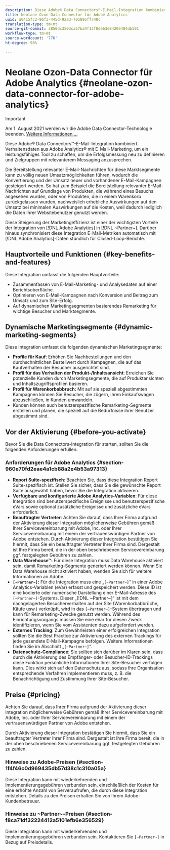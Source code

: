 ```yaml
---
description: Diese Adobe® Data Connectors™-E-Mail-Integration kombiniert Verhaltensdaten aus Adobe Analytics® mit E-Mail-Marketing, um ein leistungsfähiges Tool zu schaffen, um die Erfolgsmessung neu zu definieren und Zielgruppen mit relevanterem Messaging anzusprechen.
title: Neolane Ozon-Data Connector für Adobe Analytics
uuid: a0415fc2-9bf3-445d-92a3-705895ff740c
translation-type: tm+mt
source-git-commit: 3850dc3503ca57ba4f13f0de63e8420e484db501
workflow-type: tm+mt
source-wordcount: '776'
ht-degree: 98%

---
```



# Neolane Ozon-Data Connector für Adobe Analytics {#neolane-ozon-data-connector-for-adobe-analytics}

>[!IMPORTANT]
>
>Am 1. August 2021 werden wir die Adobe Data Connector-Technologie beenden. [Weitere Informationen ...](/help/import/data-connectors/data-connectors-eol.md)

Diese Adobe® Data Connectors™-E-Mail-Integration kombiniert Verhaltensdaten aus Adobe Analytics® mit E-Mail-Marketing, um ein leistungsfähiges Tool zu schaffen, um die Erfolgsmessung neu zu definieren und Zielgruppen mit relevanterem Messaging anzusprechen.

Die Bereitstellung relevanter E-Mail-Nachrichten für diese Marktsegmente kann zu völlig neuen Umsatzmöglichkeiten führen, wodurch die Konvertierung und der Umsatz neuer und vorhandener E-Mail-Kampagnen gesteigert werden. So hat zum Beispiel die Bereitstellung relevanter E-Mail-Nachrichten auf Grundlage von Produkten, die während eines Besuchs angesehen wurden, oder von Produkten, die in einem Warenkorb zurückgelassen wurden, nachweislich erhebliche Auswirkungen auf den Umsatz bei minimalen Auswirkungen auf die Kosten, weil dadurch lediglich die Daten Ihrer Websitebenutzer genutzt werden.

Diese Steigerung der Marketingeffizienz ist einer der wichtigsten Vorteile der Integration von [!DNL Adobe Analytics] in [!DNL ~Partner~]. Darüber hinaus synchronisiert diese Integration E-Mail-Metriken automatisch mit [!DNL Adobe Analytics]-Daten stündlich für Closed-Loop-Berichte.

## Hauptvorteile und Funktionen {#key-benefits-and-features}

Diese Integration umfasst die folgenden Hauptvorteile:

* Zusammenfassen von E-Mail-Marketing- und Analysedaten auf einer Berichtsoberfläche.
* Optimieren von E-Mail-Kampagnen nach Konversion und Beitrag zum Umsatz und zum Site-Erfolg.
* Auf dynamischen Marketingsegmenten basierendes Remarketing für wichtige Besucher und Marktsegmente.

## Dynamische Marketingsegmente {#dynamic-marketing-segments}

Diese Integration umfasst die folgenden dynamischen Marketingsegmente:

* **Profile für Kauf**: Erhöhen Sie Nachbestellungen und den durchschnittlichen Bestellwert durch Kampagnen, die auf das Kaufverhalten der Besucher ausgerichtet sind.
* **Profil für das Verhalten der Produkt-/Inhaltsansicht**: Erreichen Sie potenzielle Kunden durch Marketingsegmente, die auf Produktansichten und Inhaltszugriffsprofilen basieren.
* **Profil für Warenkorbabbruch:** Mit auf sie speziell abgestimmten Kampagnen können Sie Besucher, die zögern, ihren Einkaufswagen abzuschließen, in Kunden umwandeln.
* Kunden können auch benutzerspezifische Remarketing-Segmente erstellen und planen, die speziell auf die Bedürfnisse ihrer Benutzer abgestimmt sind.

## Vor der Aktivierung {#before-you-activate}

Bevor Sie die Data Connectors-Integration für starten, sollten Sie die folgenden Anforderungen erfüllen:

### Anforderungen für Adobe Analytics {#section-960e70fd2eae4a1cb88a2e4b53a97313}

* **Report Suite-spezifisch**: Beachten Sie, dass diese Integration Report Suite-spezifisch ist. Stellen Sie sicher, dass Sie die gewünschte Report Suite ausgewählt haben, bevor Sie die Integration aktivieren.
* **Verfügbare und konfigurierte Adobe Analytics-Variablen**: Für diese Integration sind benutzerspezifische Ereignisse und benutzerspezifische eVars sowie optional zusätzliche Ereignisse und zusätzliche eVars erforderlich.
* **Beauftragter Vertreter**: Achten Sie darauf, dass Ihrer Firma aufgrund der Aktivierung dieser Integration möglicherweise Gebühren gemäß Ihrer Servicevereinbarung mit Adobe, Inc. oder Ihrer Servicevereinbarung mit einem der vertrauenswürdigen Partner von Adobe entstehen. Durch Aktivierung dieser Integration bestätigen Sie hiermit, dass Sie ein beauftragter Vertreter Ihrer Firma sind. Dergestalt ist Ihre Firma bereit, die in der oben beschriebenen Servicevereinbarung ggf. festgelegten Gebühren zu zahlen.
* **Data Warehouse™:** Für diese Integration muss Data Warehouse aktiviert sein, damit Remarketing-Segmente generiert werden können. Wenn Sie Data Warehouse nicht aktiviert haben, wenden Sie sich für weitere Informationen an Adobe.
* **`[~Partner~]`:** Für die Integration muss eine „`[~Partner~]`“ in einer Adobe Analytics-Variablen (eVar) erfasst und gespeichert werden. Diese ID ist eine kodierte oder numerische Darstellung einer E-Mail-Adresse des `[~Partner~]`-Systems. Dieser „[!DNL ~Partner~]“ ist mit dem nachgelagerten Besucherverhalten auf der Site (Warenkorbabbrüche, Käufe usw.) verknüpft, wird in das `[~Partner~]`-System übertragen und kann für Remarketing-Zwecke genutzt werden. Während des Einrichtungsvorgangs müssen Sie eine eVar für diesen Zweck identifizieren, wenn Sie vom Assistenten dazu aufgefordert werden.
* **Externes Tracking**: Zum Gewährleisten einer erfolgreichen Integration sollten Sie die Best Practice zur Aktivierung des externen Trackings für jede gesendete E-Mail-Kampagne befolgen. Weitere Informationen finden Sie im Abschnitt „`[~Partner~]`“.
* **Datenschutz-Compliance**: Sie sollten sich darüber im Klaren sein, dass durch die Aktivierung des Empfänger- oder Besucher-ID-Trackings diese Funktion persönliche Informationen Ihrer Site-Besucher verfolgen kann. Dies wirkt sich auf den Datenschutz aus, sodass Ihre Organisation entsprechende Verfahren implementieren muss, z. B. die Benachrichtigung und Zustimmung Ihrer Site-Besucher.

## Preise {#pricing}

 Achten Sie darauf, dass Ihrer Firma aufgrund der Aktivierung dieser Integration möglicherweise Gebühren gemäß Ihrer Servicevereinbarung mit Adobe, Inc. oder Ihrer Servicevereinbarung mit einem der vertrauenswürdigen Partner von Adobe entstehen.

Durch Aktivierung dieser Integration bestätigen Sie hiermit, dass Sie ein beauftragter Vertreter Ihrer Firma sind. Dergestalt ist Ihre Firma bereit, die in der oben beschriebenen Servicevereinbarung ggf. festgelegten Gebühren zu zahlen.

### Hinweise zu Adobe-Preisen {#section-1f4f46c0d969435db57d38c1c310a05a}

Diese Integration kann mit wiederkehrenden und Implementierungsgebühren verbunden sein, einschließlich der Kosten für eine erhöhte Anzahl von Serveraufrufen, die durch diese Integration entstehen. Details zu den Preisen erhalten Sie von Ihrem Adobe-Kundenbetreuer.

### Hinweise zu ~Partner~-Preisen {#section-f8ca71df32224412a5101efb6e356529}

Diese Integration kann mit wiederkehrenden und Implementierungsgebühren verbunden sein. Kontaktieren Sie `[~Partner~]` in Bezug auf Preisdetails.
